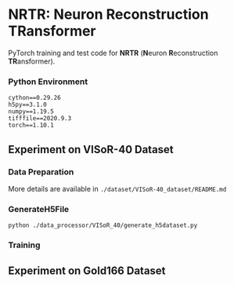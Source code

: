 **NRTR**: Neuron Reconstruction TRansformer
========

PyTorch training and test code for **NRTR** (**N**euron **R**econstruction **TR**ansformer). 

### Python Environment
```
cython==0.29.26
h5py==3.1.0
numpy==1.19.5
tifffile==2020.9.3
torch==1.10.1
```

## Experiment on VISoR-40 Dataset
### Data Preparation

More details are available in ```./dataset/VISoR-40_dataset/README.md```

### GenerateH5File
```
python ./data_processor/VISoR_40/generate_h5dataset.py
```
### Training


## Experiment on Gold166 Dataset